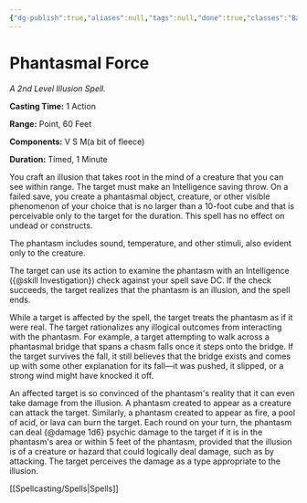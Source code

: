 ```yaml
---
{"dg-publish":true,"aliases":null,"tags":null,"done":true,"classes":"Bard, Sorcerer, Wizard,","spellLevel":2,"school":"Illusion","source":"PHB","permalink":"/spells/phantasmal-force/","dgHomeLink":false,"dgPassFrontmatter":true}
---
```


# Phantasmal Force
*A 2nd Level Illusion Spell.*

**Casting Time:** 1 Action

**Range:** Point, 60 Feet

**Components:** V S M(a bit of fleece)

**Duration:** Timed, 1 Minute

You craft an illusion that takes root in the mind of a creature that you can see within range. The target must make an Intelligence saving throw. On a failed save, you create a phantasmal object, creature, or other visible phenomenon of your choice that is no larger than a 10-foot cube and that is perceivable only to the target for the duration. This spell has no effect on undead or constructs.



The phantasm includes sound, temperature, and other stimuli, also evident only to the creature.



The target can use its action to examine the phantasm with an Intelligence ({@skill Investigation}) check against your spell save DC. If the check succeeds, the target realizes that the phantasm is an illusion, and the spell ends.



While a target is affected by the spell, the target treats the phantasm as if it were real. The target rationalizes any illogical outcomes from interacting with the phantasm. For example, a target attempting to walk across a phantasmal bridge that spans a chasm falls once it steps onto the bridge. If the target survives the fall, it still believes that the bridge exists and comes up with some other explanation for its fall—it was pushed, it slipped, or a strong wind might have knocked it off.



An affected target is so convinced of the phantasm's reality that it can even take damage from the illusion. A phantasm created to appear as a creature can attack the target. Similarly, a phantasm created to appear as fire, a pool of acid, or lava can burn the target. Each round on your turn, the phantasm can deal {@damage 1d6} psychic damage to the target if it is in the phantasm's area or within 5 feet of the phantasm, provided that the illusion is of a creature or hazard that could logically deal damage, such as by attacking. The target perceives the damage as a type appropriate to the illusion.

[[Spellcasting/Spells|Spells]]
